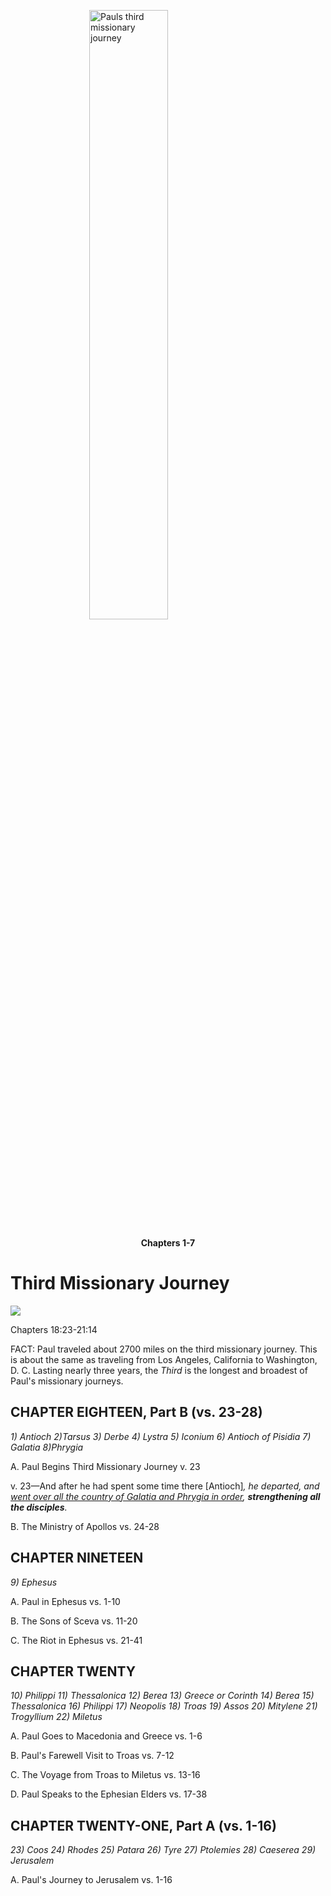 <img src="https://bible.exchange/uploads/images/gallery/2021-09/scaled-1680-/paul-third-missionary-journey.jpg" alt="Pauls third missionary journey" style="  display: block;
  margin-left: auto;
  margin-right: auto;
  width: 50%;">

<b><center>Chapters 1-7</center></b>

<h1>Third Missionary Journey</h1><img src="/assets/maps/.jpg">
<p>Chapters 18:23-21:14</p>
<p>FACT: Paul traveled about 2700 miles on the third missionary journey. This is about the same as traveling from Los Angeles, California to Washington, D. C. Lasting nearly three years, the <i>Third</i> is the longest and broadest of Paul's missionary journeys.</p>


<h2>CHAPTER EIGHTEEN, Part B (vs. 23-28)</h2>
<p><i>1) Antioch 2)Tarsus 3) Derbe 4) Lystra 5) Iconium 6) Antioch of Pisidia 7) Galatia 8)Phrygia</i></p>
<p>A. Paul Begins Third Missionary Journey v. 23</p>
<p>v. 23&mdash;And after he had spent some time there</i> [Antioch]<i>, he departed, and <u>went over all the country of Galatia and Phrygia in order</u>, <b>strengthening all the disciples</b>.</i></p>
<p>B. The Ministry of Apollos vs. 24-28</p>


<h2>CHAPTER NINETEEN</h2>
<p><i>9) Ephesus</i></p>
<p>A. Paul in Ephesus vs. 1-10</p>
<p>B. The Sons of Sceva vs. 11-20</p>
<p>C. The Riot in Ephesus vs. 21-41</p>


<h2>CHAPTER TWENTY</h2>
<p><i>10) Philippi 11) Thessalonica 12) Berea 13) Greece or Corinth 14) Berea 15) Thessalonica 16) Philippi 17) Neopolis 18) Troas 19) Assos 20) Mitylene 21) Trogyllium 22) Miletus</i></p>
<p>A. Paul Goes to Macedonia and Greece vs. 1-6</p>
<p>B. Paul's Farewell Visit to Troas vs. 7-12</p>
<p>C. The Voyage from Troas to Miletus vs. 13-16</p>
<p>D. Paul Speaks to the Ephesian Elders vs. 17-38</p>


<h2>CHAPTER TWENTY-ONE, Part A (vs. 1-16)</h2>
<p><i>23) Coos 24) Rhodes 25) Patara 26) Tyre 27) Ptolemies 28) Caeserea 29) Jerusalem</i></p>
<p>A. Paul's Journey to Jerusalem vs. 1-16</p> 
